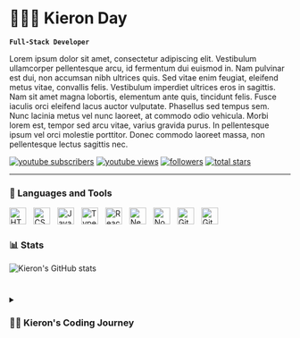# 🏃🏻‍♂️ Kieron Day

**`Full-Stack Developer`**

Lorem ipsum dolor sit amet, consectetur adipiscing elit. Vestibulum ullamcorper pellentesque arcu, id fermentum dui euismod in. Nam pulvinar est dui, non accumsan nibh ultrices quis. Sed vitae enim feugiat, eleifend metus vitae, convallis felis. Vestibulum imperdiet ultrices eros in sagittis. Nam sit amet magna lobortis, elementum ante quis, tincidunt felis. Fusce iaculis orci eleifend lacus auctor vulputate. Phasellus sed tempus sem. Nunc lacinia metus vel nunc laoreet, at commodo odio vehicula. Morbi lorem est, tempor sed arcu vitae, varius gravida purus. In pellentesque ipsum vel orci molestie porttitor. Donec commodo laoreet massa, non pellentesque lectus sagittis nec.

   <p align="left">
      <a href="https://www.youtube.com/c/fknight?sub_confirmation=1">
         <img alt="youtube subscribers" title="Subscribe to my YouTube channel" src="https://custom-icon-badges.demolab.com/youtube/channel/subscribers/UC2WHjPDvbE6O328n17ZGcfg?color=%23E05D44&label=SUBSCRIBE&logo=video&logoColor=white&style=for-the-badge&labelColor=CE4630"/></a> 
      <a href="https://www.youtube.com/c/fknight">
         <img alt="youtube views" title="YouTube views" src="https://custom-icon-badges.demolab.com/youtube/channel/views/UC2WHjPDvbE6O328n17ZGcfg?color=%23E1AD0E&logo=eye&logoColor=white&style=for-the-badge&labelColor=C79600"/></a> 
      <a href="https://github.com/ForrestKnight?tab=followers">
         <img alt="followers" title="Follow me on Github" src="https://custom-icon-badges.demolab.com/github/followers/ForrestKnight?color=236ad3&labelColor=1155ba&style=for-the-badge&logo=person-add&label=Follow&logoColor=white"/></a>
      <a href="https://github.com/ForrestKnight?tab=repositories&sort=stargazers">
         <img alt="total stars" title="Total stars on GitHub" src="https://custom-icon-badges.demolab.com/github/stars/ForrestKnight?color=55960c&style=for-the-badge&labelColor=488207&logo=star"/></a>
   </p>

---

### 🧰 Languages and Tools

<img align="left" alt="HTML" width="30px" style="padding-right:10px;" src="https://cdn.jsdelivr.net/gh/devicons/devicon/icons/html5/html5-plain.svg" />
<img align="left" alt="CSS" width="30px" style="padding-right:10px;" src="https://cdn.jsdelivr.net/gh/devicons/devicon/icons/css3/css3-plain.svg" />
<img align="left" alt="JavaScript" width="30px" style="padding-right:10px;" src="https://cdn.jsdelivr.net/gh/devicons/devicon/icons/javascript/javascript-plain.svg" />
<img align="left" alt="TypeScript" width="30px" style="padding-right:10px;" src="https://cdn.jsdelivr.net/gh/devicons/devicon/icons/typescript/typescript-plain.svg" />
<img align="left" alt="React" width="30px" style="padding-right:10px;" src="https://cdn.jsdelivr.net/gh/devicons/devicon/icons/react/react-original.svg" />
<img align="left" alt="NextJS" width="30px" style="padding-right:10px;" src="https://cdn.jsdelivr.net/gh/devicons/devicon/icons/react/react-original.svg" />
<img align="left" alt="NodeJS" width="30px" style="padding-right:10px;" src="https://cdn.jsdelivr.net/gh/devicons/devicon/icons/nodejs/nodejs-original.svg" />
<img align="left" alt="Git" width="30px" style="padding-right:10px;" src="https://cdn.jsdelivr.net/gh/devicons/devicon/icons/git/git-original.svg" />
<img align="left" alt="GitHub" width="30px" style="padding-right:10px;" src="https://cdn.jsdelivr.net/gh/devicons/devicon/icons/github/github-original.svg" />
<br />

#

### 📊 Stats

![Kieron's GitHub stats](https://github-readme-stats.vercel.app/api?username=kieron-day&show_icons=true&theme=gruvbox)

<!-- ![GitHub Streak](https://streak-stats.demolab.com?user=kieron-day&theme=gruvbox&border_radius=4.5) -->

#

<details>
 <summary><h3>👨‍💻 Kieron's Coding Journey</h3></summary>
   Lorem ipsum dolor sit amet, consectetur adipiscing elit. Vestibulum ullamcorper pellentesque arcu, id fermentum dui euismod in. Nam pulvinar est dui, non accumsan nibh ultrices quis. Sed vitae enim feugiat, eleifend metus vitae, convallis felis. Vestibulum imperdiet ultrices eros in sagittis. Nam sit amet magna lobortis, elementum ante quis, tincidunt felis. Fusce iaculis orci eleifend lacus auctor vulputate. Phasellus sed tempus sem. Nunc lacinia metus vel nunc laoreet, at commodo odio vehicula. Morbi lorem est, tempor sed arcu vitae, varius gravida purus. In pellentesque ipsum vel orci molestie porttitor. Donec commodo laoreet massa, non pellentesque lectus sagittis nec.
